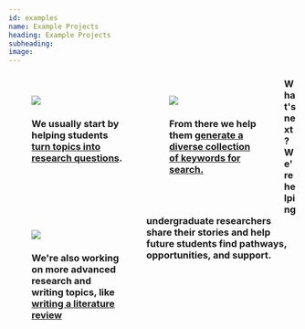 ```yaml
---
id: examples
name: Example Projects
heading: Example Projects
subheading: 
image: 
---
```


<div style="width: 32%; float:left; padding: 40px;">
    <img src="https://www.evernote.com/l/AN-XPkDfeclC2qDZpHAFKjCyoST8ukqZn0MB/image.png" style="margin-left: auto; margin-right: auto;">
    <h3>We usually start by helping students <a href="https://uclalibrary.github.io/research-tips/embeds/questions/" target="_blank">turn topics into research questions</a>.</h3>
</div>
<div style="width: 32%; float:left; padding: 40px;">
    <img src="https://www.evernote.com/l/AN93RdB4SItKTZDQqZ8QhQ0wlAeaPx8a0h8B/image.png" style="margin-left: auto; margin-right: auto;">
    <h3>From there we help them <a href="https://uclalibrary.github.io/research-tips/embeds/turn-questions-into-keywords/" target="_blank">generate a diverse collection of keywords for search.</a></h3>
</div>
<div style="width: 32%; float:left; padding: 40px;">
    <img src="https://www.evernote.com/l/AN-9318zyllHUoItqMJ9P5ZyZlfPoeShpBMB/image.png" style="margin-left: auto; margin-right: auto;">
    <h3>We're also working on more advanced research and writing topics, like <a href="https://uclalibrary.github.io/research-tips/embeds/lit-review-2.3-continuous/lit-review-2.3-continuous.html" target="_blank">writing a literature review</a></h3>
</div>

<h3>What's next? We're helping undergraduate researchers share their stories and help future students find pathways, opportunities, and support.</h3>

<!--
<div style="width: 50%; float:left; padding: 15px;">
    <img src="https://www.evernote.com/l/AN-XPkDfeclC2qDZpHAFKjCyoST8ukqZn0MB/image.png" width="50%" style="margin-left: auto; margin-right: auto;">
    <h3>We usually start by helping students <a href="https://uclalibrary.github.io/research-tips/embeds/questions/" target="_blank">turn topics into research questions</a>.</h3>
</div>
<div style="width: 50%; float:right; padding: 15px;">
    <img src="https://www.evernote.com/l/AN8sfNZL7gRGYJ9CGDTbzzXM4fGwFfkUDmYB/image.png" width="50%" style="margin-left: auto; margin-right: auto;">
    <h3>Then, we help them <a href="https://uclalibrary.github.io/research-tips/embeds/turn-questions-into-keywords/" target="_blank">generate a diverse collection of keywords for search.</a></h3>
</div>
-->